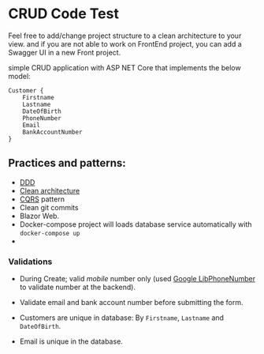 # CRUD Code Test 

Feel free to add/change project structure to a clean architecture to your view.
and if you are not able to work on FrontEnd project, you can add a Swagger UI
in a new Front project.

simple CRUD application with ASP NET Core that implements the below model:
```
Customer {
	Firstname
	Lastname
	DateOfBirth
	PhoneNumber
	Email
	BankAccountNumber
}
```
## Practices and patterns:

- [DDD](https://en.wikipedia.org/wiki/Domain-driven_design)
- [Clean architecture](https://github.com/jasontaylordev/CleanArchitecture)
- [CQRS](https://en.wikipedia.org/wiki/Command%E2%80%93query_separation#Command_query_responsibility_separation) pattern 
- Clean git commits
- Blazor Web.
- Docker-compose project will loads database service automatically with `docker-compose up`
- 
### Validations 

- During Create; valid *mobile* number only (used [Google LibPhoneNumber](https://github.com/google/libphonenumber) to validate number at the backend).

- Validate email and bank account number before submitting the form.

- Customers are unique in database: By `Firstname`, `Lastname` and `DateOfBirth`.

- Email is unique in the database.

